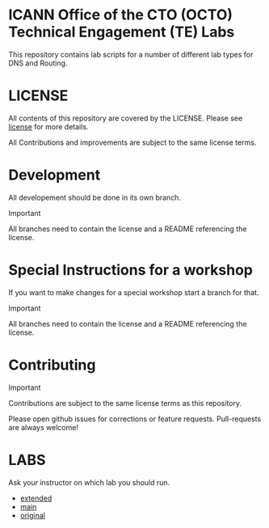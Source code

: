 # ICANN Office of the CTO (OCTO) Technical Engagement (TE) Labs

This repository contains lab scripts for a number of different lab types for DNS and Routing.

# LICENSE

All contents of this repository are covered by the LICENSE. Please see [license](LICENSE.md) for more details.

All Contributions and improvements are subject to the same license terms.

# Development

All developement should be done in its own branch.

> [!IMPORTANT]
> All branches need to contain the license and a README referencing the license.

# Special Instructions for a workshop

If you want to make changes for a special workshop start a branch for that.

> [!IMPORTANT]
> All branches need to contain the license and a README referencing the license.

# Contributing

> [!IMPORTANT]
> Contributions are subject to the same license terms as this repository.

Please open github issues for corrections or feature requests.
Pull-requests are always welcome!


# LABS

Ask your instructor on which lab you should run.

* [extended](https://github.com/icann/OCTO-TE-labs/tree/extended)
* [main](https://github.com/icann/OCTO-TE-labs/tree/main)
* [original](https://github.com/icann/OCTO-TE-labs/tree/original)
